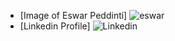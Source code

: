 - [Image of Eswar Peddinti] ![eswar](https://user-images.githubusercontent.com/99474998/181191848-e3ef0890-b52f-4841-b341-88ac4d821008.jpg)
- [Linkedin Profile] ![Linkedin](linkedin.com/in/eswar-kumar-peddinti-096758159)

